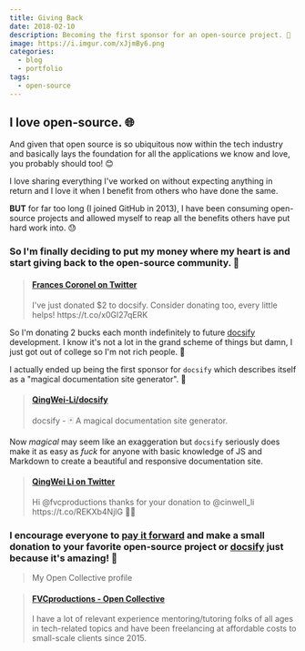 ```yaml
---
title: Giving Back
date: 2018-02-10
description: Becoming the first sponsor for an open-source project. 💛
image: https://i.imgur.com/xJjmBy6.png
categories:
  - blog
  - portfolio
tags:
  - open-source
---
```


## I love open-source. 🌐

And given that open source is so ubiquitous now within the tech industry and basically lays the foundation for all the applications we know and love, you probably should too! 😊

I love sharing everything I've worked on without expecting anything in return and I love it when I benefit from others who have done the same.

**BUT** for far too long (I joined GitHub in 2013), I have been consuming open-source projects and allowed myself to reap all the benefits others have put hard work into. 😓

### So I'm finally deciding to put my money where my heart is and start giving back to the open-source community. 💛

<blockquote class="embedly-card"><h4><a href="https://twitter.com/fvcproductions/status/962443938027118592">Frances Coronel on Twitter</a></h4><p>I've just donated $2 to docsify. Consider donating too, every little helps! https://t.co/x0Gl27qERK</p></blockquote>
<script async src="//cdn.embedly.com/widgets/platform.js" charset="UTF-8"></script>

So I'm donating 2 bucks each month indefinitely to future [docsify](https://docsify.js.org/) development. I know it's not a lot in the grand scheme of things but damn, I just got out of college so I'm not rich people. 💸

I actually ended up being the first sponsor for `docsify` which describes itself as a "magical documentation site generator". 🔮

<blockquote class="embedly-card"><h4><a href="https://github.com/QingWei-Li/docsify/">QingWei-Li/docsify</a></h4><p>docsify - 🃏 A magical documentation site generator.</p></blockquote>
<script async src="//cdn.embedly.com/widgets/platform.js" charset="UTF-8"></script>

Now _magical_ may seem like an exaggeration but `docsify` seriously does make it as easy as _fuck_ for anyone with basic knowledge of JS and Markdown to create a beautiful and responsive documentation site.

<blockquote class="embedly-card"><h4><a href="https://twitter.com/cinwell_li/status/962483629745229825">QingWei Li on Twitter</a></h4><p>Hi @fvcproductions thanks for your donation to @cinwell_li https://t.co/REKXb4NjlG 🎉😊</p></blockquote>
<script async src="//cdn.embedly.com/widgets/platform.js" charset="UTF-8"></script>

### I encourage everyone to [pay it forward](https://opencollective.com) and make a small donation to your favorite open-source project or [docsify](https://opencollective.com/docsify) just because it's amazing! 🎉

> My Open Collective profile

<blockquote class="embedly-card"><h4><a href="https://opencollective.com/fvcproductions">FVCproductions - Open Collective</a></h4><p>I have a lot of relevant experience mentoring/tutoring folks of all ages in tech-related topics and have been freelancing at affordable costs to small-scale clients since 2015.</p></blockquote>
<script async src="//cdn.embedly.com/widgets/platform.js" charset="UTF-8"></script>

